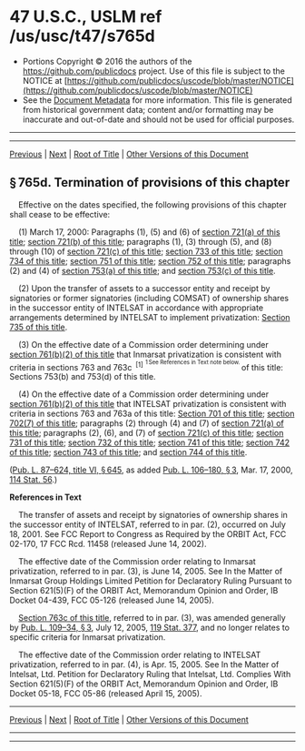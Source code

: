 ---
---

# 47 U.S.C., USLM ref /us/usc/t47/s765d

* Portions Copyright © 2016 the authors of the https://github.com/publicdocs project.
  Use of this file is subject to the NOTICE at [https://github.com/publicdocs/uscode/blob/master/NOTICE](https://github.com/publicdocs/uscode/blob/master/NOTICE)
* See the [Document Metadata](././../../../../../..//README.md) for more information.
  This file is generated from historical government data; content and/or formatting may be inaccurate and out-of-date and should not be used for official purposes.

----------
----------

[Previous](./../../../../../..//us/usc/t47/ch6/schVI/ptC/m__us_usc_t47_s765c.md) | [Next](./../../../../../..//us/usc/t47/ch6/schVI/ptC/m__us_usc_t47_s765e.md) | [Root of Title](./../../../../../../) | [Other Versions of this Document](https://publicdocs.github.io/go/links?ns=uslm&ref=%2Fus%2Fusc%2Ft47%2Fs765d)

## § 765d. Termination of provisions of this chapter

    Effective on the dates specified, the following provisions of this chapter shall cease to be effective:

    (1) March 17, 2000: Paragraphs (1), (5) and (6) of [section 721(a) of this title][/us/usc/t47/s721/a]; [section 721(b) of this title][/us/usc/t47/s721/b]; paragraphs (1), (3) through (5), and (8) through (10) of [section 721(c) of this title][/us/usc/t47/s721/c]; [section 733 of this title][/us/usc/t47/s733]; [section 734 of this title][/us/usc/t47/s734]; [section 751 of this title][/us/usc/t47/s751]; [section 752 of this title][/us/usc/t47/s752]; paragraphs (2) and (4) of [section 753(a) of this title][/us/usc/t47/s753/a]; and [section 753(c) of this title][/us/usc/t47/s753/c].

    (2) Upon the transfer of assets to a successor entity and receipt by signatories or former signatories (including COMSAT) of ownership shares in the successor entity of INTELSAT in accordance with appropriate arrangements determined by INTELSAT to implement privatization: [Section 735 of this title][/us/usc/t47/s735].

    (3) On the effective date of a Commission order determining under [section 761(b)(2) of this title][/us/usc/t47/s761/b/2] that Inmarsat privatization is consistent with criteria in sections 763 and 763c  <sup>\[1\]</sup>  <sup><sup> 1 See References in Text note below. </sup></sup>  of this title: Sections 753(b) and 753(d) of this title.

    (4) On the effective date of a Commission order determining under [section 761(b)(2) of this title][/us/usc/t47/s761/b/2] that INTELSAT privatization is consistent with criteria in sections 763 and 763a of this title: [Section 701 of this title][/us/usc/t47/s701]; [section 702(7) of this title][/us/usc/t47/s702/7]; paragraphs (2) through (4) and (7) of [section 721(a) of this title][/us/usc/t47/s721/a]; paragraphs (2), (6), and (7) of [section 721(c) of this title][/us/usc/t47/s721/c]; [section 731 of this title][/us/usc/t47/s731]; [section 732 of this title][/us/usc/t47/s732]; [section 741 of this title][/us/usc/t47/s741]; [section 742 of this title][/us/usc/t47/s742]; [section 743 of this title][/us/usc/t47/s743]; and [section 744 of this title][/us/usc/t47/s744].

([Pub. L. 87–624, title VI, § 645][/us/pl/87/624/s645], as added [Pub. L. 106–180, § 3][/us/pl/106/180/s3], Mar. 17, 2000, [114 Stat. 56][/us/stat/114/56].)

 __References in Text__ 

    The transfer of assets and receipt by signatories of ownership shares in the successor entity of INTELSAT, referred to in par. (2), occurred on July 18, 2001. See FCC Report to Congress as Required by the ORBIT Act, FCC 02-170, 17 FCC Rcd. 11458 (released June 14, 2002).

    The effective date of the Commission order relating to Inmarsat privatization, referred to in par. (3), is June 14, 2005. See In the Matter of Inmarsat Group Holdings Limited Petition for Declaratory Ruling Pursuant to Section 621(5)(F) of the ORBIT Act, Memorandum Opinion and Order, IB Docket 04-439, FCC 05-126 (released June 14, 2005).

    [Section 763c of this title][/us/usc/t47/s763c], referred to in par. (3), was amended generally by [Pub. L. 109–34, § 3][/us/pl/109/34/s3], July 12, 2005, [119 Stat. 377][/us/stat/119/377], and no longer relates to specific criteria for Inmarsat privatization.

    The effective date of the Commission order relating to INTELSAT privatization, referred to in par. (4), is Apr. 15, 2005. See In the Matter of Intelsat, Ltd. Petition for Declaratory Ruling that Intelsat, Ltd. Complies With Section 621(5)(F) of the ORBIT Act, Memorandum Opinion and Order, IB Docket 05-18, FCC 05-86 (released April 15, 2005).

----------

[Previous](./../../../../../..//us/usc/t47/ch6/schVI/ptC/m__us_usc_t47_s765c.md) | [Next](./../../../../../..//us/usc/t47/ch6/schVI/ptC/m__us_usc_t47_s765e.md) | [Root of Title](./../../../../../../) | [Other Versions of this Document](https://publicdocs.github.io/go/links?ns=uslm&ref=%2Fus%2Fusc%2Ft47%2Fs765d)

----------
----------

[/us/usc/t47/s721/a]: https://publicdocs.github.io/go/links?ns=uslm&ref=%2Fus%2Fusc%2Ft47%2Fs721%2Fa
[/us/usc/t47/s721/b]: https://publicdocs.github.io/go/links?ns=uslm&ref=%2Fus%2Fusc%2Ft47%2Fs721%2Fb
[/us/usc/t47/s721/c]: https://publicdocs.github.io/go/links?ns=uslm&ref=%2Fus%2Fusc%2Ft47%2Fs721%2Fc
[/us/usc/t47/s733]: https://publicdocs.github.io/go/links?ns=uslm&ref=%2Fus%2Fusc%2Ft47%2Fs733
[/us/usc/t47/s734]: https://publicdocs.github.io/go/links?ns=uslm&ref=%2Fus%2Fusc%2Ft47%2Fs734
[/us/usc/t47/s751]: https://publicdocs.github.io/go/links?ns=uslm&ref=%2Fus%2Fusc%2Ft47%2Fs751
[/us/usc/t47/s752]: https://publicdocs.github.io/go/links?ns=uslm&ref=%2Fus%2Fusc%2Ft47%2Fs752
[/us/usc/t47/s753/a]: https://publicdocs.github.io/go/links?ns=uslm&ref=%2Fus%2Fusc%2Ft47%2Fs753%2Fa
[/us/usc/t47/s753/c]: https://publicdocs.github.io/go/links?ns=uslm&ref=%2Fus%2Fusc%2Ft47%2Fs753%2Fc
[/us/usc/t47/s735]: https://publicdocs.github.io/go/links?ns=uslm&ref=%2Fus%2Fusc%2Ft47%2Fs735
[/us/usc/t47/s761/b/2]: https://publicdocs.github.io/go/links?ns=uslm&ref=%2Fus%2Fusc%2Ft47%2Fs761%2Fb%2F2
[/us/usc/t47/s761/b/2]: https://publicdocs.github.io/go/links?ns=uslm&ref=%2Fus%2Fusc%2Ft47%2Fs761%2Fb%2F2
[/us/usc/t47/s701]: https://publicdocs.github.io/go/links?ns=uslm&ref=%2Fus%2Fusc%2Ft47%2Fs701
[/us/usc/t47/s702/7]: https://publicdocs.github.io/go/links?ns=uslm&ref=%2Fus%2Fusc%2Ft47%2Fs702%2F7
[/us/usc/t47/s721/a]: https://publicdocs.github.io/go/links?ns=uslm&ref=%2Fus%2Fusc%2Ft47%2Fs721%2Fa
[/us/usc/t47/s721/c]: https://publicdocs.github.io/go/links?ns=uslm&ref=%2Fus%2Fusc%2Ft47%2Fs721%2Fc
[/us/usc/t47/s731]: https://publicdocs.github.io/go/links?ns=uslm&ref=%2Fus%2Fusc%2Ft47%2Fs731
[/us/usc/t47/s732]: https://publicdocs.github.io/go/links?ns=uslm&ref=%2Fus%2Fusc%2Ft47%2Fs732
[/us/usc/t47/s741]: https://publicdocs.github.io/go/links?ns=uslm&ref=%2Fus%2Fusc%2Ft47%2Fs741
[/us/usc/t47/s742]: https://publicdocs.github.io/go/links?ns=uslm&ref=%2Fus%2Fusc%2Ft47%2Fs742
[/us/usc/t47/s743]: https://publicdocs.github.io/go/links?ns=uslm&ref=%2Fus%2Fusc%2Ft47%2Fs743
[/us/usc/t47/s744]: https://publicdocs.github.io/go/links?ns=uslm&ref=%2Fus%2Fusc%2Ft47%2Fs744
[/us/pl/87/624/s645]: https://publicdocs.github.io/go/links?ns=uslm&ref=%2Fus%2Fpl%2F87%2F624%2Fs645
[/us/pl/106/180/s3]: https://publicdocs.github.io/go/links?ns=uslm&ref=%2Fus%2Fpl%2F106%2F180%2Fs3
[/us/stat/114/56]: https://publicdocs.github.io/go/links?ns=uslm&ref=%2Fus%2Fstat%2F114%2F56
[/us/usc/t47/s763c]: https://publicdocs.github.io/go/links?ns=uslm&ref=%2Fus%2Fusc%2Ft47%2Fs763c
[/us/pl/109/34/s3]: https://publicdocs.github.io/go/links?ns=uslm&ref=%2Fus%2Fpl%2F109%2F34%2Fs3
[/us/stat/119/377]: https://publicdocs.github.io/go/links?ns=uslm&ref=%2Fus%2Fstat%2F119%2F377


